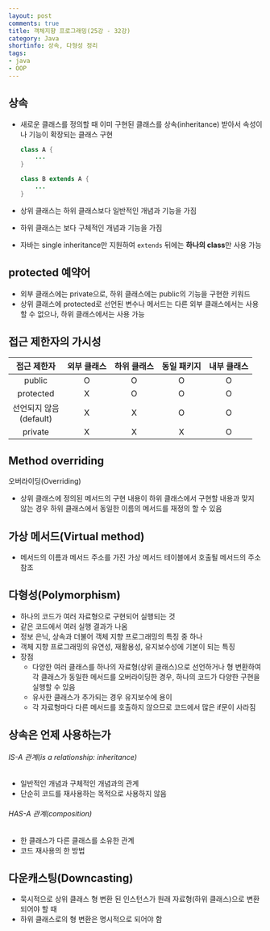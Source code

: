 ```yaml
---
layout: post
comments: true
title: 객체지향 프로그래밍(25강 - 32강)
category: Java
shortinfo: 상속, 다형성 정리
tags:
- java
- OOP
---
```




## 상속 

- 새로운 클래스를 정의할 때 이미 구현된 클래스를 상속(inheritance) 받아서 속성이나 기능이 확장되는 클래스 구현

  ```java
  class A {
      ...
  }
  
  class B extends A {
      ...
  }
  ```

- 상위 클래스는 하위 클래스보다 일반적인 개념과 기능을 가짐

- 하위 클래스는 보다 구체적인 개념과 기능을 가짐

- 자바는 single inheritance만 지원하여 `extends` 뒤에는 **하나의 class**만 사용 가능



## protected 예약어

- 외부 클래스에는 private으로, 하위 클래스에는 public의 기능을 구현한 키워드
- 상위 클래스에 protected로 선언된 변수나 메서드는 다른 외부 클래스에서는 사용할 수 없으나, 하위 클래스에서는 사용 가능



## 접근 제한자의 가시성

|        접근 제한자         | 외부 클래스 | 하위 클래스 | 동일  패키지 | 내부 클래스 |
| :------------------------: | :---------: | :---------: | :----------: | :---------: |
|           public           |      O      |      O      |      O       |      O      |
|         protected          |      X      |      O      |      O       |      O      |
| 선언되지 않음<br>(default) |      X      |      X      |      O       |      O      |
|          private           |      X      |      X      |      X       |      O      |



## Method overriding

오버라이딩(Overriding)

- 상위 클래스에 정의된 메서드의 구현 내용이 하위 클래스에서 구현할 내용과 맞지 않는 경우 하위 클래스에서 동일한 이름의 메서드를 재정의 할 수 있음



## 가상 메서드(Virtual method)

- 메서드의 이름과 메서드 주소를 가진 가상 메서드 테이블에서 호출될 메서드의 주소 참조



## 다형성(Polymorphism)

- 하나의 코드가 여러 자료형으로 구현되어 실행되는 것
- 같은 코드에서 여러 실행 결과가 나옴
- 정보 은닉, 상속과 더불어 객체 지향 프로그래밍의 특징 중 하나
- 객체 지향 프로그래밍의 유연성, 재활용성, 유지보수성에 기본이 되는 특징
- 장점
  - 다양한 여러 클래스를 하나의 자료형(상위 클래스)으로 선언하거나 형 변환하여 각 클래스가 동일한 메서드를 오버라이딩한 경우, 하나의 코드가 다양한 구현을 실행할 수 있음
  - 유사한 클래스가 추가되는 경우 유지보수에 용이
  - 각 자료형마다 다른 메서드를 호출하지 않으므로 코드에서 많은 if문이 사라짐



## 상속은 언제 사용하는가

###### IS-A 관계(is a relationship: inheritance)

- 일반적인 개념과 구체적인 개념과의 관계
- 단순히 코드를 재사용하는 목적으로 사용하지 않음

###### HAS-A 관계(composition)

- 한 클래스가 다른 클래스를 소유한 관계
- 코드 재사용의 한 방법



## 다운캐스팅(Downcasting)

- 묵시적으로 상위 클래스 형 변환 된 인스턴스가 원래 자료형(하위 클래스)으로 변환되어야 할 때 
- 하위 클래스로의 형 변환은 명시적으로 되어야 함